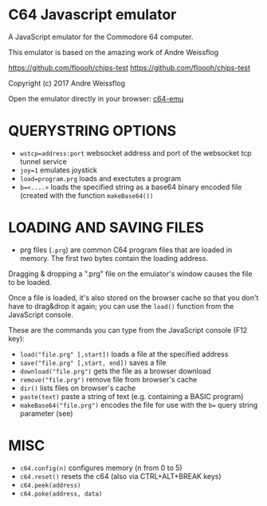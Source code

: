 # C64 Javascript emulator

A JavaScript emulator for the Commodore 64 computer.

This emulator is based on the amazing work of Andre Weissflog

https://github.com/floooh/chips-test
https://github.com/floooh/chips-test

Copyright (c) 2017 Andre Weissflog

Open the emulator directly in your browser: [c64-emu](https://nippur72.github.io/c64-emu/)


QUERYSTRING OPTIONS
===================
- `wstcp=address:port` websocket address and port of the websocket tcp tunnel service
- `joy=1` emulates joystick
- `load=program.prg` loads and exectutes a program
- `b=<....>` loads the specified string as a base64 binary encoded file (created with the function `makeBase64())`

LOADING AND SAVING FILES
========================

- prg files (`.prg`) are common C64 program files that are loaded in memory.
The first two bytes contain the loading address.

Dragging & dropping a ".prg" file on the emulator's window causes the file to be loaded.

Once a file is loaded, it's also stored on the browser cache so that you don't have
to drag&drop it again; you can use the `load()` function from the JavaScript console.

These are the commands you can type from the JavaScript console (F12 key):

- `load("file.prg" [,start])` loads a file at the specified address
- `save("file.prg" [,start, end])` saves a file 
- `download("file.prg")` gets the file as a browser download
- `remove("file.prg")` remove file from browser's cache
- `dir()` lists files on browser's cache
- `paste(text)` paste a string of text (e.g. containing a BASIC program)
- `makeBase64("file.prg")` encodes the file for use with the `b=` query string parameter (see)

MISC
========
- `c64.config(n)` configures memory (n from 0 to 5)
- `c64.reset()` resets the c64 (also via CTRL+ALT+BREAK keys)
- `c64.peek(address)`
- `c64.poke(address, data)`




